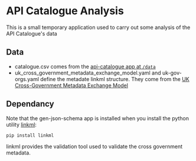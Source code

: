 # API Catalogue Analysis

This is a small temporary application used to carry out some analysis of the API Catalogue's data

## Data

- catalogue.csv comes from the [api-catalogue app at `/data`](https://github.com/co-cddo/api-catalogue/tree/main/data)
- uk_cross_government_metadata_exchange_model.yaml and uk-gov-orgs.yaml define the metadate linkml structure. They
  come from the [UK Cross-Government Metadata Exchange Model](https://github.com/co-cddo/ukgov-metadata-exchange-model/tree/main/src/model)

## Dependancy

Note that the gen-json-schema app is installed when you install the python utility [linkml](https://linkml.io/linkml/):

    pip install linkml

linkml provides the validation tool used to validate the cross government metadata.
